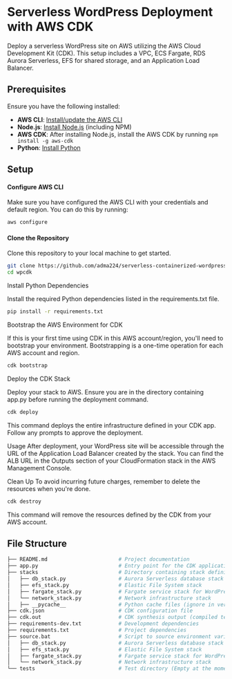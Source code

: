 
# Serverless WordPress Deployment with AWS CDK

Deploy a serverless WordPress site on AWS utilizing the AWS Cloud Development Kit (CDK). This setup includes a VPC, ECS Fargate, RDS Aurora Serverless, EFS for shared storage, and an Application Load Balancer.

## Prerequisites

Ensure you have the following installed:

- **AWS CLI**: [Install/update the AWS CLI](https://aws.amazon.com/cli/)
- **Node.js**: [Install Node.js](https://nodejs.org/) (including NPM)
- **AWS CDK**: After installing Node.js, install the AWS CDK by running `npm install -g aws-cdk`
- **Python**: [Install Python](https://www.python.org/downloads/)

## Setup

#### Configure AWS CLI

Make sure you have configured the AWS CLI with your credentials and default region. You can do this by running:
```bash
aws configure
```

#### Clone the Repository

Clone this repository to your local machine to get started.
```bash
git clone https://github.com/adma224/serverless-containerized-wordpress/tree/main
cd wpcdk
```
Install Python Dependencies

Install the required Python dependencies listed in the requirements.txt file.

```bash
pip install -r requirements.txt
```
Bootstrap the AWS Environment for CDK

If this is your first time using CDK in this AWS account/region, you'll need to bootstrap your environment. Bootstrapping is a one-time operation for each AWS account and region.

```bash
cdk bootstrap
```
Deploy the CDK Stack

Deploy your stack to AWS. Ensure you are in the directory containing app.py before running the deployment command.

```bash
cdk deploy
```
This command deploys the entire infrastructure defined in your CDK app. Follow any prompts to approve the deployment.

Usage
After deployment, your WordPress site will be accessible through the URL of the Application Load Balancer created by the stack. You can find the ALB URL in the Outputs section of your CloudFormation stack in the AWS Management Console.

Clean Up
To avoid incurring future charges, remember to delete the resources when you're done.

```bash
cdk destroy
```
This command will remove the resources defined by the CDK from your AWS account.
## File Structure
``` bash
├── README.md                       # Project documentation
├── app.py                          # Entry point for the CDK application
├── stacks                          # Directory containing stack definitions
│   ├── db_stack.py                 # Aurora Serverless database stack (rename if necessary)
│   ├── efs_stack.py                # Elastic File System stack
│   ├── fargate_stack.py            # Fargate service stack for WordPress
│   └── network_stack.py            # Network infrastructure stack
│   ├── __pycache__                 # Python cache files (ignore in version control)
├── cdk.json                        # CDK configuration file
├── cdk.out                         # CDK synthesis output (compiled templates and assets)
├── requirements-dev.txt            # Development dependencies
├── requirements.txt                # Project dependencies
├── source.bat                      # Script to source environment variables (optional)
│   ├── db_stack.py                 # Aurora Serverless database stack (rename if necessary)
│   ├── efs_stack.py                # Elastic File System stack
│   ├── fargate_stack.py            # Fargate service stack for WordPress
│   └── network_stack.py            # Network infrastructure stack
└── tests                           # Test directory (Empty at the moment)
```


